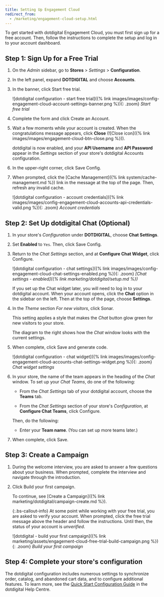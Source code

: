 ```yaml
---
title: Setting Up Engagement Cloud
redirect_from:
  - /marketing/engagement-cloud-setup.html
---
```


To get started with dotdigital Engagement Cloud, you must first sign up for a free account. Then, follow the instructions to complete the setup and log in to your account dashboard.

## Step 1: Sign Up for a Free Trial

1. On the _Admin_ sidebar, go to **Stores** > _Settings_ > **Configuration**.

1. In the left panel, expand **DOTDIGITAL** and choose **Accounts**.

1. In the banner, click <span class="btn">Start free trial</span>.

    ![dotdigital configuration - start free trial]({% link images/images/config-engagement-cloud-account-settings-banner.png %}){: .zoom}
    _Start free trial_

1. Complete the form and click <span class="btn">Create an Account</span>.

1. Wait a few moments while your account is created. When the congratulations message appears, click **Close** (![Close icon]({% link images/images/engagement-cloud-btn-close.png %})).

    dotdigital is now enabled, and your **API Username** and **API Password** appear in the _Settings_ section of your store's dotdigital Accounts configuration.

1. In the upper-right corner, click <span class="btn">Save Config</span>.

1. When prompted, click the [Cache Management]({% link system/cache-management.md %}) link in the message at the top of the page. Then, refresh any invalid cache.

    ![dotdigital configuration - account credentials]({% link images/images/config-engagement-cloud-accounts-api-credentials-valid.png %}){: .zoom}
    _Account credentials_

## Step 2: Set Up dotdigital Chat (Optional)

1. In your store's _Configuration_ under **DOTDIGITAL**, choose **Chat Settings**.

1. Set **Enabled** to `Yes`. Then, click <span class="btn">Save Config</span>.

1. Return to the _Chat Settings_ section, and at **Configure Chat Widget**, click <span class="btn">Configure</span>.

    ![dotdigital configuration - chat settings]({% link images/images/config-engagement-cloud-chat-settings-enabled.png %}){: .zoom}
    _[Chat settings - enabled]({% link marketing/dotdigital/setup.md %})_

    If you set up the Chat widget later, you will need to log in to your dotdigital account.  When your account opens, click the **Chat** option in the sidebar on the left. Then at the top of the page, choose **Settings**.

1. In the _Theme_ section _For new visitors_, click <span class="btn">Sonar</span>.

    This setting applies a style that makes the _Chat_ button glow green for new visitors to your store.

    The diagram to the right shows how the _Chat_ window looks with the current settings.

1. When complete, click <span class="btn">Save and generate code</span>.

    ![dotdigital configuration - chat widget]({% link images/images/config-engagement-cloud-accounts-chat-settings-widget.png %}){: .zoom}
    _Chat widget settings_

1. In your store, the name of the team appears in the heading of the _Chat_ window. To set up your _Chat Teams_, do one of the following:

    - From the _Chat Settings_ tab of your dotdigital account, choose the **Teams** tab.

    - From the _Chat Settings_ section of your store's _Configuration_, at **Configure Chat Teams**, click <span class="btn">Configure</span>.

    Then, do the following:

    - Enter your **Team name**. (You can set up more teams later.)

1. When complete, click <span class="btn">Save</span>.

## Step 3: Create a Campaign

1. During the welcome interview, you are asked to answer a few questions about your business. When prompted, complete the interview and navigate through the introduction.

1. Click <span class="btn">Build your first campaign</span>.

   To continue, see [Create a Campaign]({% link marketing/dotdigital/campaign-create.md %}).

    {:.bs-callout-info}
    At some point while working with your free trial, you are asked to verify your account. When prompted, click the free trial message above the header and follow the instructions. Until then, the status of your account is _unverified_.

    ![dotdigital - build your first campaign]({% link marketing/assets/engagement-cloud-free-trial-build-campaign.png %}){: .zoom}
    _Build your first campaign_

## Step 4: Complete your store's configuration

The dotdigital configuration includes numerous settings to synchronize order, catalog, and abandoned cart data, and to configure additional features. To learn more, see the [Quick Start Configuration Guide][2] in the dotdigital Help Centre.

[1]: https://dotdigital.com/
[2]: https://support.dotmailer.com/hc/en-gb/articles/360000638264-Configuration-guide-Magento-2
